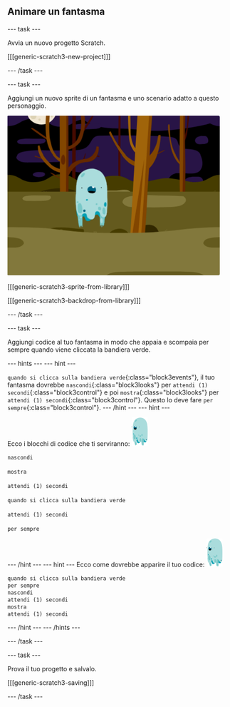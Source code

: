 ## Animare un fantasma

--- task ---

Avvia un nuovo progetto Scratch.

[[[generic-scratch3-new-project]]]

--- /task ---

--- task ---

Aggiungi un nuovo sprite di un fantasma e uno scenario adatto a questo personaggio.

![screenshot](images/ghost-ghost.png)

[[[generic-scratch3-sprite-from-library]]]

[[[generic-scratch3-backdrop-from-library]]]

--- /task ---

--- task ---

Aggiungi codice al tuo fantasma in modo che appaia e scompaia per sempre quando viene cliccata la bandiera verde.

--- hints ---
 --- hint ---

`quando si clicca sulla bandiera verde`{:class="block3events"}, il tuo fantasma dovrebbe `nascondi`{:class="block3looks"} per `attendi (1) secondi`{:class="block3control"} e poi `mostra`{:class="block3looks"} per `attendi (1) secondi`{:class="block3control"}. Questo lo deve fare `per sempre`{:class="block3control"}.
--- /hint ---
 --- hint ---

Ecco i blocchi di codice che ti serviranno: ![sprite del fantasma](images/ghost-sprite.png)

```blocks3
nascondi

mostra

attendi (1) secondi

quando si clicca sulla bandiera verde

attendi (1) secondi

per sempre
```

--- /hint --- --- hint --- Ecco come dovrebbe apparire il tuo codice: ![sprite del fantasma](images/ghost-sprite.png)

```blocks3
quando si clicca sulla bandiera verde
per sempre 
nascondi
attendi (1) secondi
mostra
attendi (1) secondi
```

--- /hint --- --- /hints ---

--- /task ---

--- task ---

Prova il tuo progetto e salvalo.

[[[generic-scratch3-saving]]]

--- /task ---
